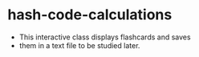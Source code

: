 # hash-code-calculations

* This interactive class displays flashcards and saves
* them in a text file to be studied later.
